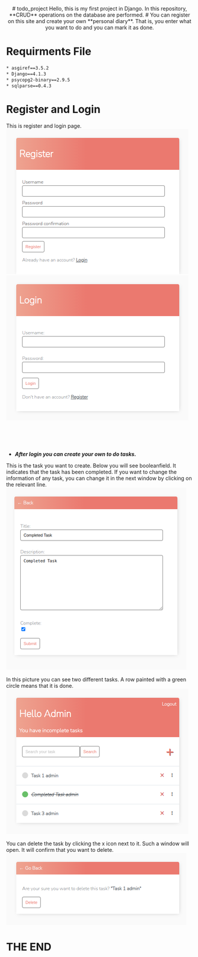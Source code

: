 <p align="center">
# todo_project
Hello, this is my first project in Django. In this repository, **CRUD** operations on the database are performed.
#
You can register on this site and create your own **personal diary**. That is, you enter what you want to do and you can mark it as done.

# Requirments File

    * asgiref==3.5.2
    * Django==4.1.3
    * psycopg2-binary==2.9.5
    * sqlparse==0.4.3

# Register and Login
This is register and login page.<br>
![alt text](images/readme/register.png) 
![alt text](images/readme/login.png)

<br><br><br>
* ***After login you can create your own to do tasks.***<br/>

This is the task you want to create. Below you will see booleanfield. It indicates that the task has been completed. If you want to change the information of any task, you can change it in the next window by clicking on the relevant line.<br>
![alt text](images/readme/completed_task.png)

In this picture you can see two different tasks. A row painted with a green circle means that it is done.<br>
![alt text](images/readme/task_list.png)

You can delete the task by clicking the x icon next to it. Such a window will open. It will confirm that you want to delete.<br>
![alt text](images/readme/delete.png)


# THE END
   </p>
